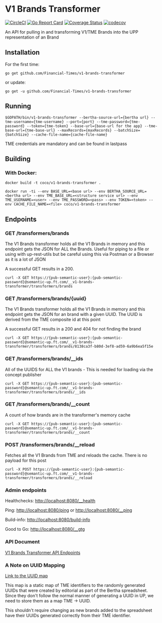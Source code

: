 # V1 Brands Transformer
[![CircleCI](https://circleci.com/gh/Financial-Times/v1-brands-transformer.svg?style=svg)](https://circleci.com/gh/Financial-Times/v1-brands-transformer) [![Go Report Card](https://goreportcard.com/badge/github.com/Financial-Times/v1-brands-transformer)](https://goreportcard.com/report/github.com/Financial-Times/v1-brands-transformer) [![Coverage Status](https://coveralls.io/repos/github/Financial-Times/v1-brands-transformer/badge.svg?branch=master)](https://coveralls.io/github/Financial-Times/v1-brands-transformer?branch=master) [![codecov](https://codecov.io/gh/Financial-Times/v1-brands-transformer/branch/master/graph/badge.svg)](https://codecov.io/gh/Financial-Times/v1-brands-transformer)

An API for pulling in and transforming V1/TME Brands into the UPP representation of an Brand 

## Installation

For the first time:

`go get github.com/Financial-Times/v1-brands-transformer`

or update:

`go get -u github.com/Financial-Times/v1-brands-transformer`

## Running

`$GOPATH/bin/v1-brands-transformer --bertha-source-url={bertha url} --tme-username={tme-username} --port={port} --tme-password={tme-password} --token={tme-token} --base-url={base-url for the app} --tme-base-url={tme-base-url} --maxRecords={maxRecords} --batchSize={batchSize} --cache-file-name={cache-file-name}`

TME credentials are mandatory and can be found in lastpass

## Building

### With Docker:

`docker build -t coco/v1-brands-transformer .`

`docker run -ti --env BASE_URL=<base url> --env BERTHA_SOURCE_URL=<bertha url> --env TME_BASE_URL=<structure service url> --env TME_USERNAME=<user> --env TME_PASSWORD=<pass> --env TOKEN=<token> --env CACHE_FILE_NAME=<file> coco/v1-brands-transformer`

## Endpoints

### GET /transformers/brands
The V1 Brands transformer holds all the V1 Brands in memory and this endpoint gets the JSON for ALL the Brands. Useful for piping to a file  or using with up-rest-utils but be careful using this via Postman or a Browser as it is a lot of JSON

A successful GET results in a 200. 

`curl -X GET https://{pub-semantic-user}:{pub-semantic-password}@semantic-up.ft.com/__v1-brands-transformer/transformers/brands`

### GET /transformers/brands/{uuid}
The V1 Brands transformer holds all the V1 Brands in memory and this endpoint gets the JSON for an brand with a given UUID. The UUID is derived from the TME composite id at this point

A successful GET results in a 200 and 404 for not finding the brand

`curl -X GET https://{pub-semantic-user}:{pub-semantic-password}@semantic-up.ft.com/__v1-brands-transformer/transformers/brands/8138ca3f-b80d-3ef8-ad59-6a9b6ea5f15e`

### GET /transformers/brands/__ids

All of the UUIDS for ALL the V1 brands - This is needed for loading via the concept publisher

`curl -X GET https://{pub-semantic-user}:{pub-semantic-password}@semantic-up.ft.com/__v1-brands-transformer/transformers/brands/__ids`

### GET /transformers/brands/__count
A count of how brands are in the transformer's memory cache

`curl -X GET https://{pub-semantic-user}:{pub-semantic-password}@semantic-up.ft.com/__v1-brands-transformer/transformers/brands/__count`


### POST /transformers/brands/__reload 

Fetches all the V1 Brands from TME and reloads the cache. There is no payload for this post

`curl -X POST https://{pub-semantic-user}:{pub-semantic-password}@semantic-up.ft.com/__v1-brands-transformer/transformers/brands/__reload`

### Admin endpoints
Healthchecks: [http://localhost:8080/__health](http://localhost:8080/__health)

Ping: [http://localhost:8080/ping](http://localhost:8080/ping) or [http://localhost:8080/__ping](http://localhost:8080/__ping)

Build-info: [http://localhost:8080/build-info](http://localhost:8080/build-info) 

Good to Go: [http://localhost:8080/__gtg](http://localhost:8080/__gtg) 

### API Document  
[V1 Brands Transformer API Endpoints](https://docs.google.com/document/d/1qAKbd8n4lWZBoY6lzIya3w08gLvcaSPj7VeRpSkfkpE)

### A Note on UUID Mapping
[Link to the UUID map](https://github.com/Financial-Times/v1-brands-transformer/blob/master/brands/randomUUIDmap.go#L11)

This map is a static map of TME identifiers to the randomly generated UUIDs that were created by editorial 
as part of the Bertha spreadsheet.  Since they don't follow the normal manner of generating a UUID in UP, 
we need to store them as a map TME -> UUID.

This shouldn't require changing as new brands added to the spreadsheet have their UUIDs generated correctly 
from their TME identifier.
